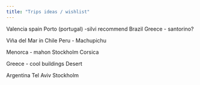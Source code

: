 ```yaml
---
title: "Trips ideas / wishlist"
---
```





Valencia spain
Porto (portugal) -silvi recommend
Brazil
Greece - santorino?

Viña del Mar in Chile
Peru - Machupichu

Menorca - mahon
Stockholm
Corsica

Greece - cool buildings
Desert



Argentina
Tel Aviv
Stockholm